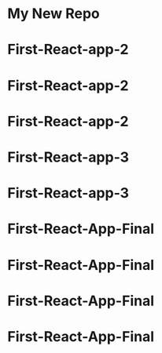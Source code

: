 # My New Repo
# First-React-app-2
# First-React-app-2
# First-React-app-2
# First-React-app-3
# First-React-app-3
# First-React-App-Final
# First-React-App-Final
# First-React-App-Final
# First-React-App-Final
